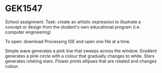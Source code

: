 GEK1547
=======

School assignment.
Task: create an artistic expression to illustrate a concept or design from the student's own educational program (i.e. computer engineering)

To open: download Processing IDE and open one file at a time.

Simple wave generates a pink line that sweeps across the window.
Gradient generates a pink circle with a colour that gradually changes to white.
Stars generates rotating stars.
Flower prints ellipses that are rotated and changes colour.

